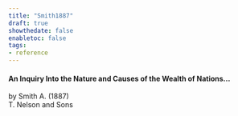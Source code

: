 ```yaml
---
title: "Smith1887"
draft: true
showthedate: false
enabletoc: false
tags:
- reference
---
```


#### **An Inquiry Into the Nature and Causes of the Wealth of Nations...**     
by Smith A. (1887)         
T. Nelson and Sons      


